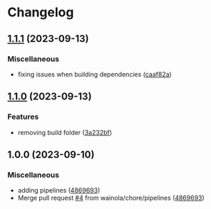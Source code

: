 # Changelog

## [1.1.1](https://github.com/wainola/widget-lit/compare/lit-sdk-manager-v1.1.0...lit-sdk-manager-v1.1.1) (2023-09-13)


### Miscellaneous

* fixing issues when building dependencies ([caaf82a](https://github.com/wainola/widget-lit/commit/caaf82aa6b97052a329040ff6509bc1ebef676b7))

## [1.1.0](https://github.com/wainola/widget-lit/compare/lit-sdk-manager-v1.0.0...lit-sdk-manager-v1.1.0) (2023-09-13)


### Features

* removing build folder ([3a232bf](https://github.com/wainola/widget-lit/commit/3a232bf24003dfbec4fc9762ee9b2e04a1ff22db))

## 1.0.0 (2023-09-10)


### Miscellaneous

* adding pipelines ([4869693](https://github.com/wainola/widget-lit/commit/4869693eaee67f5c67956f5560a33fb9be783a84))
* Merge pull request [#4](https://github.com/wainola/widget-lit/issues/4) from wainola/chore/pipelines ([4869693](https://github.com/wainola/widget-lit/commit/4869693eaee67f5c67956f5560a33fb9be783a84))

